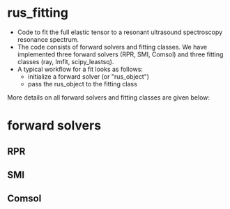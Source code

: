 # rus_fitting
- Code to fit the full elastic tensor to a resonant ultrasound spectroscopy resonance spectrum.
- The code consists of forward solvers and fitting classes. We have implemented three forward solvers (RPR, SMI, Comsol) and three fitting classes (ray, lmfit, scipy_leastsq).
- A typical workflow for a fit looks as follows:
    - initialize a forward solver (or "rus_object")
    - pass the rus_object to the fitting class

More details on all forward solvers and fitting classes are given below:

# forward solvers
## RPR

## SMI

## Comsol